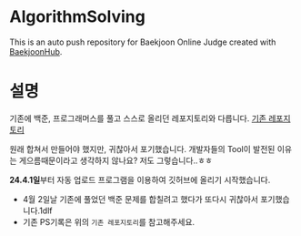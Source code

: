 # AlgorithmSolving
This is an auto push repository for Baekjoon Online Judge created with [BaekjoonHub](https://github.com/BaekjoonHub/BaekjoonHub).


# 설명
기존에 백준, 프로그래머스를 풀고 스스로 올리던 레포지토리와 다릅니다.
[기존 레포지토리](https://github.com/kdongsu5509/Algorithm_Study_dsko)

원래 합쳐서 만들어야 했지만, 귀찮아서 포기했습니다. 
개발자들의 Tool이 발전된 이유는 게으름때문이라고 생각하지 않나요? 저도 그렇습니다..ㅎㅎ

**24.4.1일**부터 자동 업로드 프로그램을 이용하여 깃허브에 올리기 시작했습니다.
- 4월 2일날 기존에 풀었던 백준 문제를 합칠려고 했다가 또다시 귀찮아서 포기했습니다.1dlf 
- 기존 PS기록은 위의 `기존 레포지토리`를 참고해주세요.
